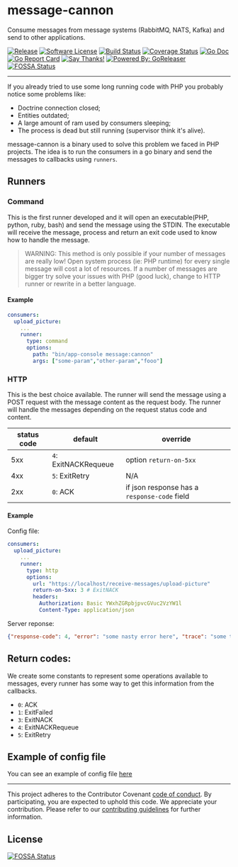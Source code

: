 # message-cannon
Consume messages from message systems (RabbitMQ, NATS, Kafka) and send to other applications.


[![Release](https://img.shields.io/github/release/leandro-lugaresi/message-cannon.svg?style=flat-square)](https://github.com/leandro-lugaresi/message-cannon/releases/latest)
[![Software License](https://img.shields.io/badge/license-MIT-brightgreen.svg?style=flat-square)](LICENSE.md)
[![Build Status](https://travis-ci.org/leandro-lugaresi/message-cannon.svg?branch=master&style=flat-square)](https://travis-ci.org/leandro-lugaresi/message-cannon)
[![Coverage Status](https://img.shields.io/codecov/c/github/leandro-lugaresi/message-cannon/master.svg?style=flat-square)](https://codecov.io/gh/leandro-lugaresi/message-cannon)
[![Go Doc](https://img.shields.io/badge/godoc-reference-blue.svg?style=flat-square)](http://godoc.org/github.com/leandro-lugaresi/message-cannon)
[![Go Report Card](https://goreportcard.com/badge/github.com/leandro-lugaresi/message-cannon?style=flat-square)](https://goreportcard.com/report/github.com/leandro-lugaresi/message-cannon)
[![Say Thanks!](https://img.shields.io/badge/Say%20Thanks-!-1EAEDB.svg)](https://saythanks.io/to/leandro-lugaresi)
[![Powered By: GoReleaser](https://img.shields.io/badge/powered%20by-goreleaser-green.svg?style=flat-square)](https://github.com/goreleaser)
[![FOSSA Status](https://app.fossa.io/api/projects/git%2Bgithub.com%2Fleandro-lugaresi%2Fmessage-cannon.svg?type=shield)](https://app.fossa.io/projects/git%2Bgithub.com%2Fleandro-lugaresi%2Fmessage-cannon?ref=badge_shield)

---

If you already tried to use some long running code with PHP you probably notice some problems like:
- Doctrine connection closed;
- Entities outdated;
- A large amount of ram used by consumers sleeping;
- The process is dead but still running (supervisor think it's alive). 

message-cannon is a binary used to solve this problem we faced in PHP projects.
The idea is to run the consumers in a go binary and send the messages to callbacks using `runners`.

## Runners

### Command

This is the first runner developed and it will open an executable(PHP, python, ruby, bash) and send the message using the STDIN. The executable will receive the message, process and return an exit code used to know how to handle the message.

> WARNING: This method is only possible if your number of messages are really low! Open system process (ie: PHP runtime) for every single message will cost a lot of resources. If a number of messages are bigger try solve your issues with PHP (good luck), change to HTTP runner or rewrite in a better language.

#### Example

```yml
consumers:
  upload_picture:
    ...
    runner:
      type: command
      options:
        path: "bin/app-console message:cannon"
        args: ["some-param","other-param","fooo"]
```

### HTTP

This is the best choice available. The runner will send the message using a POST request with the message content as the request body.
The runner will handle the messages depending on the request status code and content.

status code | default | override
----------- | ------- | --------
5xx | `4`: ExitNACKRequeue | option `return-on-5xx`
4xx | `5`: ExitRetry | N/A
2xx  | `0`: ACK | if json response has a `response-code` field

#### Example

Config file: 
```yml
consumers:
  upload_picture:
    ...
    runner:
      type: http
      options:
        url: "https://localhost/receive-messages/upload-picture"
        return-on-5xx: 3 # ExitNACK
        headers:
          Authorization: Basic YWxhZGRpbjpvcGVuc2VzYW1l
          Content-Type: application/json
```

Server reponse:

```json
{"response-code": 4, "error": "some nasty error here", "trace": "some trace as string"}
```

## Return codes:

We create some constants to represent some operations available to messages, every runner has some way to get this information from the callbacks.

-  `0`: ACK
-  `1`: ExitFailed
-  `3`: ExitNACK
-  `4`: ExitNACKRequeue
-  `5`: ExitRetry

## Example of config file

You can see an example of config file [here](cannon.yml.dist)

---

This project adheres to the Contributor Covenant [code of conduct](CODE_OF_CONDUCT.md). By participating, you are expected to uphold this code.
We appreciate your contribution. Please refer to our [contributing guidelines](CONTRIBUTING.md) for further information.

## License
[![FOSSA Status](https://app.fossa.io/api/projects/git%2Bgithub.com%2Fleandro-lugaresi%2Fmessage-cannon.svg?type=large)](https://app.fossa.io/projects/git%2Bgithub.com%2Fleandro-lugaresi%2Fmessage-cannon?ref=badge_large)